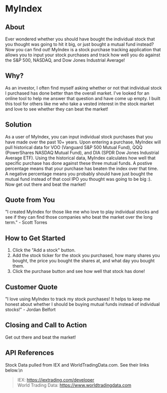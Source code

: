 # MyIndex #

## About ##
  Ever wondered whether you should have bought the individual stock that you thought was going to hit it big, or just bought a mutual fund instead? Now you can find out! MyIndex is a stock purchase tracking application that allows you to input your stock purchases and track how well you do against the S&P 500, NASDAQ, and Dow Jones Industrial Average!

## Why? ##
  As an investor, I often find myself asking whether or not that individual stock I purchased has done better than the overall market. I've looked for an online tool to help me answer that question and have come up empty. I built this tool for others like me who take a vested interest in the stock market and love to see whether they can beat the market!

## Solution ##
  As a user of MyIndex, you can input individual stock purchases that you have made over the past 10+ years. Upon entering a purchase, MyIndex will pull historical data for VOO (Vanguard S&P 500 Mutual Fund), QQQ (PowerShares NASDAQ Mutual Fund), and DIA (SPDR Dow Jones Industrial Average ETF). Using the historical data, MyIndex calculates how well that specific purchase has done against these three mutual funds. A postive percentage means that your purchase has beaten the index over that time. A negative percentage means you probably should have just bought the mutual fund instead of that cool IPO you thought was going to be big :). Now get out there and beat the market!

## Quote from You ##
  "I created MyIndex for those like me who love to play individual stocks and see if they can find those companies who beat the market over the long term." - Scott Torres

## How to Get Started ##
  1. Click the "Add a stock" button.
  2. Add the stock ticker for the stock you purchased, how many shares you bought, the price you bought the shares at, and what day you bought them.
  3. Click the purchase button and see how well that stock has done!

## Customer Quote ##
  "I love using MyIndex to track my stock purchases! It helps to keep me honest about whether I should be buying mutual funds instead of individual stocks!" - Jordan Belfort

## Closing and Call to Action ##
  Get out there and beat the market!

## API References ##
  Stock Data pulled from IEX and WorldTradingData.com. See their links below.\n
  > IEX: https://iextrading.com/developer<br />
  > World Trading Data: https://www.worldtradingdata.com